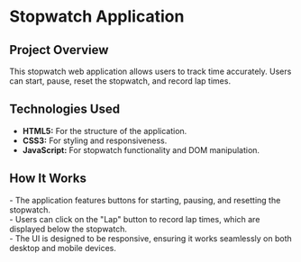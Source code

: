 <!DOCTYPE html>
<html lang="en">
<body>
<h1>Stopwatch Application</h1>
<h2>Project Overview</h2>
<p>This stopwatch web application allows users to track time accurately. Users can start, pause, reset the stopwatch, and record lap times.</p>
<h2>Technologies Used</h2>
<ul>
    <li><strong>HTML5:</strong> For the structure of the application.</li>
    <li><strong>CSS3:</strong> For styling and responsiveness.</li>
    <li><strong>JavaScript:</strong> For stopwatch functionality and DOM manipulation.</li>
</ul>
<h2>How It Works</h2>
<p>
    - The application features buttons for starting, pausing, and resetting the stopwatch.<br>
    - Users can click on the "Lap" button to record lap times, which are displayed below the stopwatch.<br>
    - The UI is designed to be responsive, ensuring it works seamlessly on both desktop and mobile devices.
</p>
</body>
</html>
